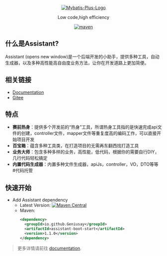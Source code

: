 <p align="center">
  <a href="https://github.com/Geniusay/Assistant">
   <img alt="Mybatis-Plus-Logo" src="https://tmlgenius.github.io/assistant-docs/img/logo.png">
  </a>
</p>

<p align="center">
  Low code,high efficiency
</p>
<p align="center">
  <a href="https://central.sonatype.com/artifact/io.github.Geniusay/assistant/1.0.6">
    <img alt="maven" src="https://img.shields.io/maven-metadata/v.svg?label=maven-central&metadataUrl=https%3A%2F%2Frepo1.maven.org%2Fmaven2%2Fio%2Fgithub%2FGeniusay%2Fassistant%2Fmaven-metadata.xml">
  </a>
</p>

## 什么是Assistant?

Assistant (opens new window)是一个后端开发的小助手，提供多种工具，自动生成器，以及多种高性能高自由度业务方法，让你在开发道路上更加简便。

## 相关链接

- [Documentation](https://tmlgenius.github.io/assistant-docs/)
- [Gitee](https://gitee.com/sbg-genius/Assistant)

## 特点

- **赛前热身**：提供多个开发前的“热身”工具，所谓热身工具指的是快速完成api文件的创建，controller文件，mapper文件等重复度高的编码工作，可以直接开始项目开发
- **百宝箱**：蕴含多种工具类，在打造项目的无需再东翻西找打造工具
- **业务大师**：包含多种多样的业务，高性能，低代码，根据你的需要自行DIY，几行代码轻松搞定
- **内置代码生成器**：内置多种文件生成器，apiJs，controller，VO，DTO等等
#代码托管

## 快速开始

-   Add Assistant dependency
    - Latest Version: [![Maven Central](https://img.shields.io/maven-metadata/v.svg?label=maven-central&metadataUrl=https%3A%2F%2Frepo1.maven.org%2Fmaven2%2Fio%2Fgithub%2Fgeniusay%2Fassistant%2Fmaven-metadata.xml)](https://central.sonatype.com/artifact/io.github.geniusay/assistant-boot-start/1.0.3)
    - Maven:
      ```xml
      <dependency>
        <groupId>io.github.Geniusay</groupId>
        <artifactId>assistant-boot-start</artifactId>
        <version>1.1.0</version>
      </dependency>
      ```

> 更多详情请前往 [documentation](https://tmlgenius.github.io/assistant-docs/).
